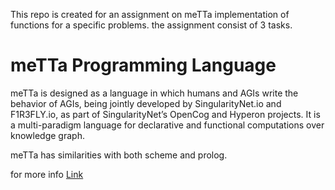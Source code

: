 This repo is created for an assignment on meTTa implementation of functions for a specific problems. the assignment consist of 3 tasks.

# meTTa Programming Language

meTTa is designed as a language in which humans and AGIs write the behavior of AGIs, being jointly developed by SingularityNet.io and F1R3FLY.io, as part of SingularityNet’s OpenCog and Hyperon projects. It is a multi-paradigm language for declarative and functional computations over knowledge graph. 

meTTa has similarities with both scheme and prolog.

for more info [Link](https://metta-lang.dev/)


